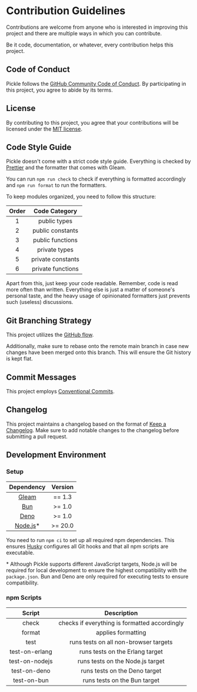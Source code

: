 # Contribution Guidelines

Contributions are welcome from anyone who is interested in improving this project and there are multiple ways in which
you can contribute.

Be it code, documentation, or whatever, every contribution helps this project.

## Code of Conduct

Pickle follows the
[GitHub Community Code of Conduct](https://docs.github.com/en/site-policy/github-terms/github-community-code-of-conduct).
By participating in this project, you agree to abide by its terms.

## License

By contributing to this project, you agree that your contributions will be licensed under the
[MIT license](https://github.com/patrik-kuehl/pickle/blob/main/LICENSE.md).

## Code Style Guide

Pickle doesn't come with a strict code style guide. Everything is checked by [Prettier](https://prettier.io/) and the
formatter that comes with Gleam.

You can run `npm run check` to check if everything is formatted accordingly and `npm run format` to run the formatters.

To keep modules organized, you need to follow this structure:

| Order |   Code Category   |
| :---: | :---------------: |
|   1   |   public types    |
|   2   | public constants  |
|   3   | public functions  |
|   4   |   private types   |
|   5   | private constants |
|   6   | private functions |

Apart from this, just keep your code readable. Remember, code is read more often than written. Everything else is just a
matter of someone's personal taste, and the heavy usage of opinionated formatters just prevents such (useless)
discussions.

## Git Branching Strategy

This project utilizes the [GitHub flow](https://docs.github.com/en/get-started/using-github/github-flow).

Additionally, make sure to rebase onto the remote main branch in case new changes have been merged onto this branch.
This will ensure the Git history is kept flat.

## Commit Messages

This project employs [Conventional Commits](https://www.conventionalcommits.org/en/v1.0.0/).

## Changelog

This project maintains a changelog based on the format of [Keep a Changelog](https://keepachangelog.com/en/1.1.0/). Make
sure to add notable changes to the changelog before submitting a pull request.

## Development Environment

### Setup

|            Dependency            | Version  |
| :------------------------------: | :------: |
|   [Gleam](https://gleam.run/)    |  == 1.3  |
|      [Bun](https://bun.sh/)      | \>= 1.0  |
|    [Deno](https://deno.com/)     | \>= 1.0  |
| [Node.js](https://nodejs.org/)\* | \>= 20.0 |

You need to run `npm ci` to set up all required npm dependencies. This ensures
[Husky](https://typicode.github.io/husky/) configures all Git hooks and that all npm scripts are executable.

\* Although Pickle supports different JavaScript targets, Node.js will be required for local development to ensure the
highest compatibility with the `package.json`. Bun and Deno are only required for executing tests to ensure
compatibility.

### npm Scripts

|     Script     |                  Description                  |
| :------------: | :-------------------------------------------: |
|     check      | checks if everything is formatted accordingly |
|     format     |              applies formatting               |
|      test      |     runs tests on all non-browser targets     |
| test-on-erlang |        runs tests on the Erlang target        |
| test-on-nodejs |       runs tests on the Node.js target        |
|  test-on-deno  |         runs tests on the Deno target         |
|  test-on-bun   |         runs tests on the Bun target          |
